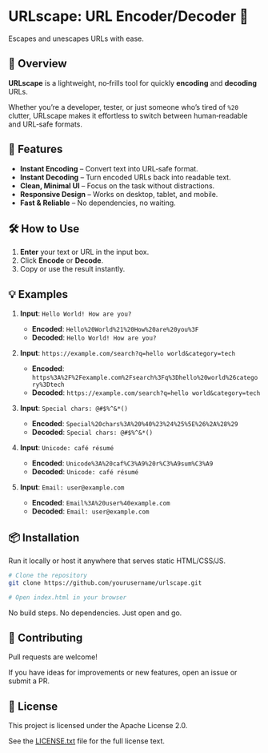 # URLscape: URL Encoder/Decoder 🔗

Escapes and unescapes URLs with ease.

## 📖 Overview

**URLscape** is a lightweight, no‑frills tool for quickly **encoding** and **decoding** URLs.  

Whether you’re a developer, tester, or just someone who’s tired of `%20` clutter, URLscape makes it effortless to switch between human‑readable and URL‑safe formats.

## 🚀 Features

- **Instant Encoding** – Convert text into URL‑safe format.
- **Instant Decoding** – Turn encoded URLs back into readable text.
- **Clean, Minimal UI** – Focus on the task without distractions.
- **Responsive Design** – Works on desktop, tablet, and mobile.
- **Fast & Reliable** – No dependencies, no waiting.

## 🛠️ How to Use

1. **Enter** your text or URL in the input box.
2. Click **Encode** or **Decode**.
3. Copy or use the result instantly.

## 💡 Examples

1. **Input**: `Hello World! How are you?`
   - **Encoded**: `Hello%20World%21%20How%20are%20you%3F`
   - **Decoded**: `Hello World! How are you?`

2. **Input**: `https://example.com/search?q=hello world&category=tech`
   - **Encoded**: `https%3A%2F%2Fexample.com%2Fsearch%3Fq%3Dhello%20world%26category%3Dtech`
   - **Decoded**: `https://example.com/search?q=hello world&category=tech`

3. **Input**: `Special chars: @#$%^&*()`
   - **Encoded**: `Special%20chars%3A%20%40%23%24%25%5E%26%2A%28%29`
   - **Decoded**: `Special chars: @#$%^&*()`

4. **Input**: `Unicode: café résumé`
   - **Encoded**: `Unicode%3A%20caf%C3%A9%20r%C3%A9sum%C3%A9`
   - **Decoded**: `Unicode: café résumé`

5. **Input**: `Email: user@example.com`
   - **Encoded**: `Email%3A%20user%40example.com`
   - **Decoded**: `Email: user@example.com`

## 📦 Installation

Run it locally or host it anywhere that serves static HTML/CSS/JS.

```bash
# Clone the repository
git clone https://github.com/yourusername/urlscape.git

# Open index.html in your browser
```

No build steps. No dependencies. Just open and go.

## 🙌 Contributing

Pull requests are welcome!

If you have ideas for improvements or new features, open an issue or submit a PR.

## 📜 License

This project is licensed under the Apache License 2.0.

See the [LICENSE.txt](./LICENSE.txt) file for the full license text.
